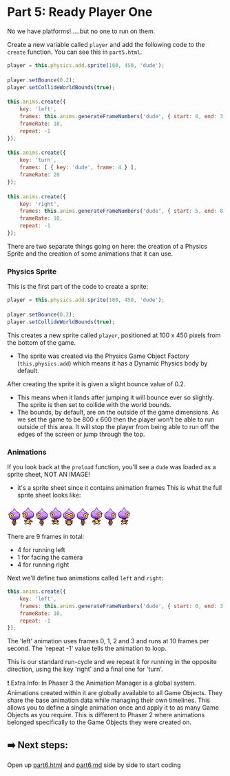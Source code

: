 # Part 5: Ready Player One

No we have platforms!.....but no one to run on them.

Create a new variable called `player` and add the following code to the `create` function. You can see this in `part5.html`.

```js
player = this.physics.add.sprite(100, 450, 'dude');

player.setBounce(0.2);
player.setCollideWorldBounds(true);

this.anims.create({
    key: 'left',
    frames: this.anims.generateFrameNumbers('dude', { start: 0, end: 3 }),
    frameRate: 10,
    repeat: -1
});

this.anims.create({
    key: 'turn',
    frames: [ { key: 'dude', frame: 4 } ],
    frameRate: 20
});

this.anims.create({
    key: 'right',
    frames: this.anims.generateFrameNumbers('dude', { start: 5, end: 8 }),
    frameRate: 10,
    repeat: -1
});
```

There are two separate things going on here: the creation of a Physics Sprite and the creation of some animations that it can use.

### Physics Sprite
This is the first part of the code to create a sprite:
```js
player = this.physics.add.sprite(100, 450, 'dude');

player.setBounce(0.2);
player.setCollideWorldBounds(true);
```
This creates a new sprite called `player`, positioned at 100 x 450 pixels from the bottom of the game. 
- The sprite was created via the Physics Game Object Factory (`this.physics.add`) which means it has a Dynamic Physics body by default.

After creating the sprite it is given a slight bounce value of 0.2. 
- This means when it lands after jumping it will bounce ever so slightly.
The sprite is then set to collide with the world bounds. 
- The bounds, by default, are on the outside of the game dimensions. As we set the game to be 800 x 600 then the player won't be able to run outside of this area. It will stop the player from being able to run off the edges of the screen or jump through the top.

### Animations
If you look back at the `preload` function, you'll see a `dude` was loaded as a sprite sheet, NOT AN IMAGE!
- it's a sprite sheet since it contains animation frames
This is what the full sprite sheet looks like:

![sprite sheet examples](../assets/dude.png)

There are 9 frames in total:
- 4 for running left
- 1 for facing the camera
- 4 for running right

Next we'll define two animations called `left` and `right`:
```js
this.anims.create({
    key: 'left',
    frames: this.anims.generateFrameNumbers('dude', { start: 0, end: 3 }),
    frameRate: 10,
    repeat: -1
});
```

The 'left' animation uses frames 0, 1, 2 and 3 and runs at 10 frames per second. The 'repeat -1' value tells the animation to loop.

This is our standard run-cycle and we repeat it for running in the opposite direction, using the key 'right' and a final one for 'turn'.

❗️ Extra Info:
In Phaser 3 the Animation Manager is a global system. Animations created within it are globally available to all Game Objects. They share the base animation data while managing their own timelines. This allows you to define a single animation once and apply it to as many Game Objects as you require. This is different to Phaser 2 where animations belonged specifically to the Game Objects they were created on.

## ➡️ Next steps:
Open up [part6.html](/part6.html) and [part6.md](part6.md) side by side to start coding



